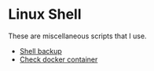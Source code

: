 # Linux Shell
These are miscellaneous scripts that I use.

- [Shell backup](/backup)
- [Check docker container](/checkcontainer)
  
